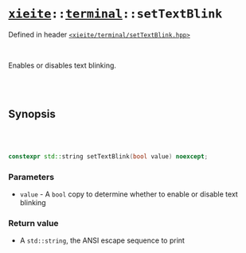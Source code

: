 # [`xieite`](../../README.md)`::`[`terminal`](../../docs/terminal.md)`::setTextBlink`
Defined in header [`<xieite/terminal/setTextBlink.hpp>`](../../include/xieite/terminal/setTextBlink.hpp)

<br/>

Enables or disables text blinking.

<br/><br/>

## Synopsis

<br/><br/>

```cpp
constexpr std::string setTextBlink(bool value) noexcept;
```
### Parameters
- `value` - A `bool` copy to determine whether to enable or disable text blinking
### Return value
- A `std::string`, the ANSI escape sequence to print
